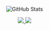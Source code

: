 <!--
**think2011/think2011** is a ✨ _special_ ✨ repository because its `README.md` (this file) appears on your GitHub profile.

Here are some ideas to get you started:

- 🔭 I’m currently working on ...
- 🌱 I’m currently learning ...
- 👯 I’m looking to collaborate on ...
- 🤔 I’m looking for help with ...
- 💬 Ask me about ...
- 📫 How to reach me: ...
- 😄 Pronouns: ...
- ⚡ Fun fact: ...
-->

<p align="center">
  <img alt="GitHub Stats" src="https://github-readme-stats.vercel.app/api?username=think2011&show_icons=true" />
</p>


<p align="center">
  <a href="https://github.com/think2011">
    <img src="https://img.shields.io/badge/github-think2011-211F1F?logo=github&logoColor=white&style=flat-square" />
  </a>
  <a href="https://think2011.net">
    <img src="https://img.shields.io/badge/website-think2011-1BC?logo=react&logoColor=white&style=flat-square" />
  </a>
</p>
